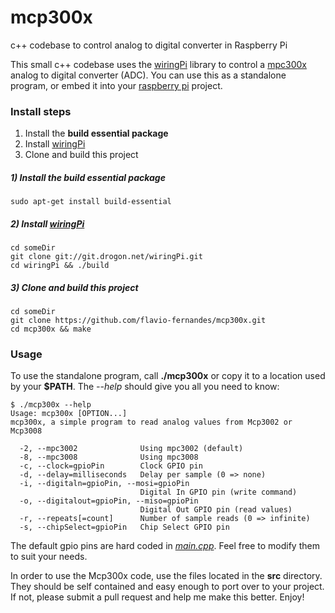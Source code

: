 # mcp300x
c++ codebase to control analog to digital converter in Raspberry Pi

This small c++ codebase uses the [wiringPi][wpi] library to control a [mpc300x][mpc] analog to digital converter (ADC). You can use this as a standalone program, or embed it into your [raspberry pi][rpi] project.

### Install steps

1) Install the **build essential package**
1) Install [wiringPi][wpi]
1) Clone and build this project

##### 1) Install the **build essential package**
    sudo apt-get install build-essential

##### 2) Install [wiringPi][wpi]
    cd someDir
    git clone git://git.drogon.net/wiringPi.git
    cd wiringPi && ./build
    
##### 3) Clone and build this project
    cd someDir
    git clone https://github.com/flavio-fernandes/mcp300x.git
    cd mcp300x && make

### Usage

To use the standalone program, call **./mcp300x** or copy it to a location used by your **$PATH**. The _--help_ should give you all you need to know:

    $ ./mcp300x --help
    Usage: mcp300x [OPTION...] 
    mcp300x, a simple program to read analog values from Mcp3002 or Mcp3008

      -2, --mpc3002              Using mpc3002 (default)
      -8, --mpc3008              Using mpc3008
      -c, --clock=gpioPin        Clock GPIO pin
      -d, --delay=milliseconds   Delay per sample (0 => none)
      -i, --digitaln=gpioPin, --mosi=gpioPin
                                 Digital In GPIO pin (write command)
      -o, --digitalout=gpioPin, --miso=gpioPin
                                 Digital Out GPIO pin (read values)
      -r, --repeats[=count]      Number of sample reads (0 => infinite)
      -s, --chipSelect=gpioPin   Chip Select GPIO pin

The default gpio pins are hard coded in _[main.cpp][maincpp]_. Feel free to modify them to suit your needs.

In order to use the Mcp300x code, use the files located in the **src** directory. They should be self contained and easy enough to port over to your project. If not, please submit a pull request and help me make this better. Enjoy!

[wpi]: http://wiringpi.com/download-and-install/ "Wiring Pi"
[rpi]: https://www.raspberrypi.org/ "Raspberry Pi"
[mpc]: http://educypedia.karadimov.info/library/21841A.pdf "Analog-to-Digital Converter"
[maincpp]: https://github.com/flavio-fernandes/mcp300x/blob/master/main.cpp "main.cpp"

